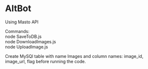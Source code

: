 # AltBot

Using Masto API  
  
Commands:  
node SaveToDB.js  
node DownloadImages.js  
node UploadImage.js  
  
Create MySQl table with name Images and column names: image_id, image_url, flag before running the code.

